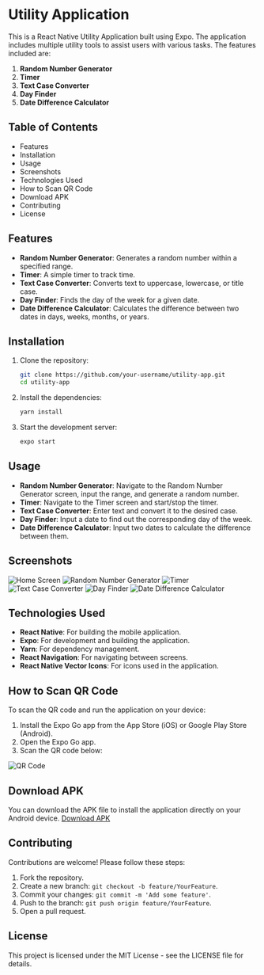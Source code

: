 # Utility Application

This is a React Native Utility Application built using Expo. The application includes multiple utility tools to assist users with various tasks. The features included are:

1. **Random Number Generator**
2. **Timer**
3. **Text Case Converter**
4. **Day Finder**
5. **Date Difference Calculator**

## Table of Contents

- Features
- Installation
- Usage
- Screenshots
- Technologies Used
- How to Scan QR Code
- Download APK
- Contributing
- License

## Features

- **Random Number Generator**: Generates a random number within a specified range.
- **Timer**: A simple timer to track time.
- **Text Case Converter**: Converts text to uppercase, lowercase, or title case.
- **Day Finder**: Finds the day of the week for a given date.
- **Date Difference Calculator**: Calculates the difference between two dates in days, weeks, months, or years.

## Installation

1. Clone the repository:
    ```sh
    git clone https://github.com/your-username/utility-app.git
    cd utility-app
    ```

2. Install the dependencies:
    ```sh
    yarn install
    ```

3. Start the development server:
    ```sh
    expo start
    ```

## Usage

- **Random Number Generator**: Navigate to the Random Number Generator screen, input the range, and generate a random number.
- **Timer**: Navigate to the Timer screen and start/stop the timer.
- **Text Case Converter**: Enter text and convert it to the desired case.
- **Day Finder**: Input a date to find out the corresponding day of the week.
- **Date Difference Calculator**: Input two dates to calculate the difference between them.

## Screenshots

![Home Screen]()
![Random Number Generator]()
![Timer]()
![Text Case Converter](path-to-screenshot-4)
![Day Finder](path-to-screenshot-5)
![Date Difference Calculator](path-to-screenshot-6)

## Technologies Used

- **React Native**: For building the mobile application.
- **Expo**: For development and building the application.
- **Yarn**: For dependency management.
- **React Navigation**: For navigating between screens.
- **React Native Vector Icons**: For icons used in the application.

## How to Scan QR Code

To scan the QR code and run the application on your device:

1. Install the Expo Go app from the App Store (iOS) or Google Play Store (Android).
2. Open the Expo Go app.
3. Scan the QR code below:

![QR Code](path-to-qr-code)

## Download APK

You can download the APK file to install the application directly on your Android device. [Download APK](path-to-apk-file)

## Contributing

Contributions are welcome! Please follow these steps:

1. Fork the repository.
2. Create a new branch: `git checkout -b feature/YourFeature`.
3. Commit your changes: `git commit -m 'Add some feature'`.
4. Push to the branch: `git push origin feature/YourFeature`.
5. Open a pull request.

## License

This project is licensed under the MIT License - see the LICENSE file for details.
